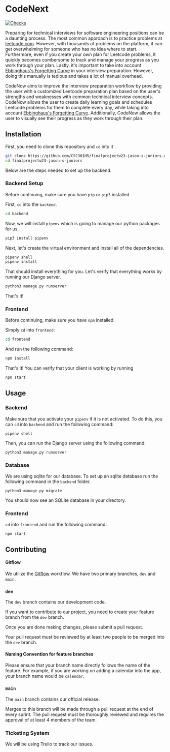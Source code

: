 # CodeNext

[![Checks](https://github.com/CSC301H5/finalprojectw23-jason-s-juniors/actions/workflows/checks.yml/badge.svg?branch=dev)](https://github.com/CSC301H5/finalprojectw23-jason-s-juniors/actions/workflows/checks.yml)

Preparing for technical interviews for software engineering positions can be a daunting process. The most common approach is to practice problems at [leetcode.com](http://leetcode.com/). However, with thousands of problems on the platform, it can get overwhelming for someone who has no idea where to start. Furthermore, even if you create your own plan for Leetcode problems, it quickly becomes cumbersome to track and manage your progress as you work through your plan. Lastly, it's important to take into account [Ebbinghaus's Forgetting Curve](https://www.mindtools.com/a9wjrjw/ebbinghauss-forgetting-curve) in your interview preparation. However, doing this manually is tedious and takes a lot of manual overhead.

CodeNow aims to improve the interview preparation workflow by providing the user with a customized Leetcode preparation plan based on the user's strengths and weaknesses with common technical interview concepts. CodeNow allows the user to create daily learning goals and schedules Leetcode problems for them to complete every day, while taking into account [Ebbinghaus's Forgetting Curve](https://www.mindtools.com/a9wjrjw/ebbinghauss-forgetting-curve). Additionally, CodeNow allows the user to visually see their progress as they work through their plan.

## Installation

First, you need to clone this repository and `cd` into it

```bash
git clone https://github.com/CSC301H5/finalprojectw23-jason-s-juniors.git
cd finalprojectw23-jason-s-juniors
```

Below are the steps needed to set up the backend.
### Backend Setup
Before continuing, make sure you have `pip` or `pip3` installed

First, `cd` into the `backend`.
```bash
cd backend
```
Now, we will install `pipenv` which is going to manage our python packages for us.

```bash
pip3 install pipenv
```

Next, let's create the virtual environment and install all of the dependencies.

```bash
pipenv shell
pipenv install
```

That should install everything for you. Let's verify that everything works by running our Django server.

```bash
python3 manage.py runserver
```

That's it!

### Frontend

Before continuing, make sure you have `npm` installed.

Simply `cd` into `frontend`:
```bash
cd frontend
```

And run the following command:

```bash
npm install
```

That's it! You can verify that your client is working by running

```bash
npm start
```

## Usage

### Backend
Make sure that you activate your `pipenv` if it is not activated. To do this, you can `cd` into `backend` and run the following command:

```
pipenv shell
```

Then, you can run the Django server using the following command:
```
python3 manage.py runserver
```

### Database
We are using sqlite for our database. To set up an sqlite database run the following command in the `backend` folder.

```
python3 manage.py migrate
```

You should now see an SQLite database in your directory.


### Frontend
`cd` into `frontend` and run the following command:

```
npm start
```


## Contributing
<!-- Should I add commands? -->
#### Gitflow
We utilize the [Gitflow](https://www.atlassian.com/git/tutorials/comparing-workflows/gitflow-workflow) workflow. We have two primary branches, `dev` and `main`.

### `dev`

The `dev` branch contains our development code.

If you want to contribute to our project, you need to create your feature branch from the `dev` branch.

Once you are done making changes, please submit a pull request.

Your pull request must be reviewed by at least two people to be merged into the `dev` branch.

#### Naming Convention for feature branches
Please ensure that your branch name directly follows the name of the feature. For example, if you are working on adding a calendar into the app, your branch name would be `calendar`.

### `main`
The `main` branch contains our official release.

<!-- Should I mention that the dev branch will be merged? -->
Merges to this branch will be made through a pull request at the end of every sprint. The pull request must be thoroughly reviewed and requires the approval of at least 4 members of the team.

### Ticketing System
We will be using Trello to track our issues.
